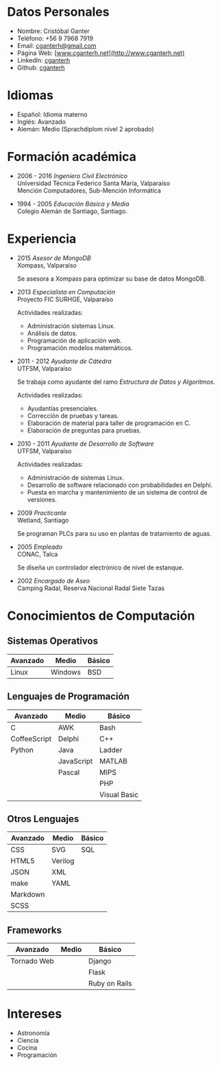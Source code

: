 Datos Personales
================

-   Nombre: Cristóbal Ganter
-   Teléfono: +56 9 7968 7919
-   Email: <cganterh@gmail.com>
-   Página Web: [www.cganterh.net](http://www.cganterh.net)
-   LinkedIn:
    [cganterh](https://cl.linkedin.com/in/cganterh)
-   Github: [cganterh](https://github.com/cganterh)

Idiomas
=======

-   Español: Idioma materno
-   Inglés: Avanzado
-   Alemán: Medio (Sprachdiplom nivel 2 aprobado)

Formación académica
===================

-   2006 - 2016 *Ingeniero Civil Electrónico*  
    Universidad Técnica Federico Santa María, Valparaíso  
    Mención Computadores, Sub-Mención Informática

-   1994 - 2005 *Educación Básica y Media*  
    Colegio Alemán de Santiago, Santiago.

Experiencia
===========

-   2015 *Asesor de MongoDB*  
    Xompass, Valparaíso

    Se asesora a Xompass para optimizar su base de datos
    MongoDB.

-   2013 *Especialista en Computación*  
    Proyecto FIC SURHGE, Valparaíso

    Actividades realizadas:

    -   Administración sistemas Linux.
    -   Análisis de datos.
    -   Programación de aplicación web.
    -   Programación modelos matemáticos.

-   2011 - 2012 *Ayudante de Cátedra*  
    UTFSM, Valparaíso

    Se trabaja como ayudante del ramo *Estructura de Datos y
    Algoritmos*.

    Actividades realizadas:

    -   Ayudantías presenciales.
    -   Corrección de pruebas y tareas.
    -   Elaboración de material para taller de programación
        en C.
    -   Elaboración de preguntas para pruebas.

-   2010 - 2011 *Ayudante de Desarrollo de
    Software*  
    UTFSM, Valparaíso

    Actividades realizadas:
    -   Administración de sistemas Linux.
    -   Desarrollo de software relacionado con
        probabilidades en Delphi.
    -   Puesta en marcha y mantenimiento de un sistema
        de control de versiones.

-   2009 *Practicante*  
    Wetland, Santiago

    Se programan PLCs para su uso en plantas de
    tratamiento de aguas.

-   2005 *Empleado*  
    CONAC, Talca

    Se diseña un controlador electrónico de nivel de
    estanque.

-   2002 *Encargado de Aseo*  
    Camping Radal, Reserva Nacional Radal Siete Tazas

Conocimientos de Computación
============================

Sistemas Operativos
-------------------

| Avanzado | Medio   | Básico |
| -------- | ------- | ------ |
| Linux    | Windows | BSD    |

Lenguajes de Programación
-------------------------

| Avanzado     | Medio      | Básico       |
| ------------ | ---------- | ------------ |
| C            | AWK        | Bash         |
| CoffeeScript | Delphi     | C++          |
| Python       | Java       | Ladder       |
|              | JavaScript | MATLAB       |
|              | Pascal     | MIPS         |
|              |            | PHP          |
|              |            | Visual Basic |

Otros Lenguajes
---------------

| Avanzado | Medio   | Básico |
| -------- | ------- | ------ |
| CSS      | SVG     | SQL    |
| HTML5    | Verilog |        |
| JSON     | XML     |        |
| make     | YAML    |        |
| Markdown |         |        |
| SCSS     |         |        |

Frameworks
----------

| Avanzado    | Medio | Básico        |
| ----------- | ----- | ------------- |
| Tornado Web |       | Django        |
|             |       | Flask         |
|             |       | Ruby on Rails |

Intereses
=========

-   Astronomía
-   Ciencia
-   Cocina
-   Programación
